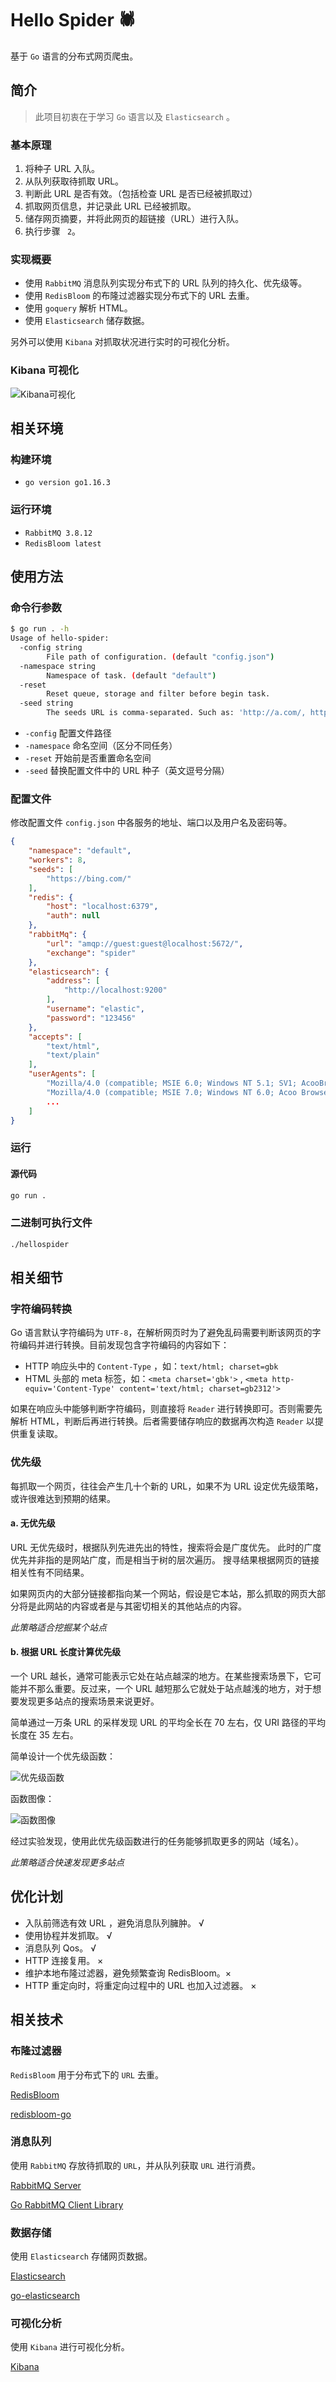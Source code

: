 # Hello Spider 🕷
基于 ```Go``` 语言的分布式网页爬虫。

## 简介
> 此项目初衷在于学习 ```Go``` 语言以及 ```Elasticsearch``` 。

### 基本原理
1. 将种子 URL 入队。
2. 从队列获取待抓取 URL。
3. 判断此 URL 是否有效。（包括检查 URL 是否已经被抓取过）
4. 抓取网页信息，并记录此 URL 已经被抓取。
5. 储存网页摘要，并将此网页的超链接（URL）进行入队。
6. 执行步骤 ``` 2```。

### 实现概要
* 使用 ```RabbitMQ``` 消息队列实现分布式下的 URL 队列的持久化、优先级等。
* 使用 ```RedisBloom``` 的布隆过滤器实现分布式下的 URL 去重。
* 使用 ```goquery``` 解析 HTML。
* 使用 ```Elasticsearch``` 储存数据。

另外可以使用 ```Kibana``` 对抓取状况进行实时的可视化分析。
### Kibana 可视化
![Kibana可视化](docs/img/kibana.png?raw=true)

## 相关环境
### 构建环境
* ```go version go1.16.3```
### 运行环境
* ```RabbitMQ 3.8.12```
* ```RedisBloom latest```

## 使用方法
### 命令行参数
```bash
$ go run . -h
Usage of hello-spider:
  -config string
        File path of configuration. (default "config.json")
  -namespace string
        Namespace of task. (default "default")
  -reset
        Reset queue, storage and filter before begin task.
  -seed string
        The seeds URL is comma-separated. Such as: 'http://a.com/, http://b.com/'. And the seeds in the configuration file will be ignored.
```
* ```-config``` 配置文件路径
* ```-namespace``` 命名空间（区分不同任务）
* ```-reset``` 开始前是否重置命名空间
* ```-seed``` 替换配置文件中的 URL 种子（英文逗号分隔）
### 配置文件
修改配置文件 ```config.json``` 中各服务的地址、端口以及用户名及密码等。

```json
{
    "namespace": "default",
    "workers": 8,
    "seeds": [
        "https://bing.com/"
    ],
    "redis": {
        "host": "localhost:6379",
        "auth": null
    },
    "rabbitMq": {
        "url": "amqp://guest:guest@localhost:5672/",
        "exchange": "spider"
    },
    "elasticsearch": {
        "address": [
            "http://localhost:9200"
        ],
        "username": "elastic",
        "password": "123456"
    },
    "accepts": [
        "text/html",
        "text/plain"
    ],
    "userAgents": [
        "Mozilla/4.0 (compatible; MSIE 6.0; Windows NT 5.1; SV1; AcooBrowser; .NET CLR 1.1.4322; .NET CLR 2.0.50727)",
        "Mozilla/4.0 (compatible; MSIE 7.0; Windows NT 6.0; Acoo Browser; SLCC1; .NET CLR 2.0.50727; Media Center PC 5.0; .NET CLR 3.0.04506)",
        ...
    ]
}
```
### 运行
#### 源代码
```bash
go run .
```
### 二进制可执行文件
```bash
./hellospider
```

## 相关细节
### 字符编码转换
Go 语言默认字符编码为 ```UTF-8```，在解析网页时为了避免乱码需要判断该网页的字符编码并进行转换。目前发现包含字符编码的内容如下：
* HTTP 响应头中的 ```Content-Type``` ，如：```text/html; charset=gbk```
* HTML 头部的 meta 标签，如：```<meta charset='gbk'>``` , ```<meta http-equiv='Content-Type' content='text/html; charset=gb2312'>```

如果在响应头中能够判断字符编码，则直接将 ```Reader``` 进行转换即可。否则需要先解析 HTML，判断后再进行转换。后者需要储存响应的数据再次构造 ```Reader``` 以提供重复读取。

### 优先级
每抓取一个网页，往往会产生几十个新的 URL，如果不为 URL 设定优先级策略，或许很难达到预期的结果。
#### a. 无优先级
URL 无优先级时，根据队列先进先出的特性，搜索将会是广度优先。
此时的广度优先并非指的是网站广度，而是相当于树的层次遍历。
搜寻结果根据网页的链接相关性有不同结果。

如果网页内的大部分链接都指向某一个网站，假设是它本站，那么抓取的网页大部分将是此网站的内容或者是与其密切相关的其他站点的内容。

*此策略适合挖掘某个站点*
#### b. 根据 URL 长度计算优先级
一个 URL 越长，通常可能表示它处在站点越深的地方。在某些搜索场景下，它可能并不那么重要。反过来，一个 URL 越短那么它就处于站点越浅的地方，对于想要发现更多站点的搜索场景来说更好。

简单通过一万条 URL 的采样发现  URL 的平均全长在 70 左右，仅 URI 路径的平均长度在 35 左右。

简单设计一个优先级函数：

![优先级函数](https://latex.codecogs.com/svg.image?f(x)=\frac{e^{-\frac{x-340}{50}}}{100})


函数图像：

![函数图像](docs/img/fx.jpg?raw=true)

经过实验发现，使用此优先级函数进行的任务能够抓取更多的网站（域名）。

*此策略适合快速发现更多站点*
## 优化计划
* 入队前筛选有效 URL ，避免消息队列臃肿。 √
* 使用协程并发抓取。 √
* 消息队列 Qos。 √
* HTTP 连接复用。 ×
* 维护本地布隆过滤器，避免频繁查询 RedisBloom。×
* HTTP 重定向时，将重定向过程中的 URL 也加入过滤器。 ×


## 相关技术
### 布隆过滤器
```RedisBloom``` 用于分布式下的 ```URL``` 去重。

[RedisBloom](https://github.com/RedisBloom/RedisBloom)

[redisbloom-go](https://github.com/RedisBloom/redisbloom-go)

### 消息队列
使用 ```RabbitMQ``` 存放待抓取的 ```URL```，并从队列获取 ```URL``` 进行消费。

[RabbitMQ Server](https://github.com/rabbitmq/rabbitmq-server)

[Go RabbitMQ Client Library](https://github.com/streadway/amqp)

### 数据存储
使用 ```Elasticsearch``` 存储网页数据。

[Elasticsearch](https://github.com/elastic/elasticsearch)

[go-elasticsearch](https://github.com/elastic/go-elasticsearch)

### 可视化分析
使用 ```Kibana``` 进行可视化分析。

[Kibana](https://github.com/elastic/kibana)

